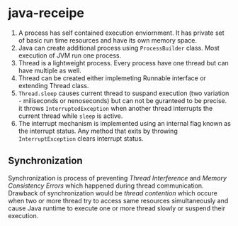 # java-receipe

1. A process has self contained execution enviornment. It has private set of basic run time resources and have its own memory space. 
2. Java can create additional process using `ProcessBuilder` class. Most execution of JVM run one process.
3. Thread is a lightweight process. Every process have one thread but can have multiple as well.
4. Thread can be created either implemeting Runnable interface or extending Thread class.
5. `Thread.sleep` causes current thread to suspand execution (two variation - miliseconds or nenoseconds) but can not be guranteed to be precise.  it throws `InterruptedException` when another thread interrupts the current thread while `sleep` is active.
6. The interrupt mechanism is implemented using an internal flag known as the interrupt status. Any method that exits by throwing `InterruptException` clears interrupt status. 

## Synchronization
Synchronization is process of preventing *Thread Interference* and *Memory Consistency Errors* which happened during thread communication. Drawback of synchronization would be *thread contention* which occure when two or more thread try to access same resources simultaneously and cause Java runtime to execute one or more thread slowly or suspend their execution. 
